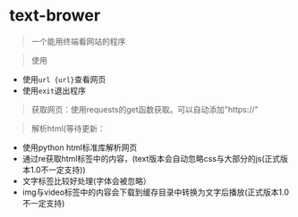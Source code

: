 # text-brower
> 一个能用终端看网站的程序

> 使用
* 使用<code>url {url}</code>查看网页
* 使用<code>exit</code>退出程序


> 获取网页：使用requests的get函数获取。可以自动添加"https://"

> 解析html(等待更新：
* 使用python html标准库解析网页
* 通过re获取html标签中的内容，(text版本会自动忽略css与大部分的js(正式版本1.0不一定支持))
* 文字标签比较好处理(字体会被忽略）
* img与video标签中的内容会下载到缓存目录中转换为文字后播放(正式版本1.0不一定支持)
